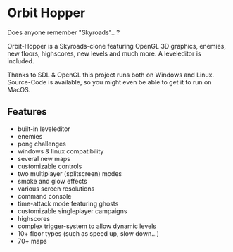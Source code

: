 Orbit Hopper
========

Does anyone remember "Skyroads".. ?

Orbit-Hopper is a Skyroads-clone featuring OpenGL 3D graphics, enemies, new floors, highscores, new levels and much more. A leveleditor is included.

Thanks to SDL & OpenGL this project runs both on Windows and Linux. Source-Code is available, so you might even be able to get it to run on MacOS.

Features
--------------

* built-in leveleditor
* enemies
* pong challenges
* windows & linux compatibility
* several new maps
* customizable controls
* two multiplayer (splitscreen) modes
* smoke and glow effects
* various screen resolutions
* command console
* time-attack mode featuring ghosts
* customizable singleplayer campaigns
* highscores
* complex trigger-system to allow dynamic levels
* 10+ floor types (such as speed up, slow down...)
* 70+ maps